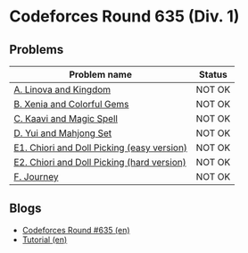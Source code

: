 # Codeforces Round 635 (Div. 1)

## Problems

|Problem name|Status|
|------------|---------|
| [A. Linova and Kingdom](problems/A._Linova_and_Kingdom.md)|NOT OK|
| [B. Xenia and Colorful Gems](problems/B._Xenia_and_Colorful_Gems.md)|NOT OK|
| [C. Kaavi and Magic Spell](problems/C._Kaavi_and_Magic_Spell.md)|NOT OK|
| [D. Yui and Mahjong Set](problems/D._Yui_and_Mahjong_Set.md)|NOT OK|
| [E1. Chiori and Doll Picking (easy version)](problems/E1._Chiori_and_Doll_Picking_(easy_version).md)|NOT OK|
| [E2. Chiori and Doll Picking (hard version)](problems/E2._Chiori_and_Doll_Picking_(hard_version).md)|NOT OK|
| [F. Journey](problems/F._Journey.md)|NOT OK|
## Blogs

- [Codeforces Round #635 (en)](blogs/Codeforces_Round_635_(en).md)
- [Tutorial (en)](blogs/Tutorial_(en).md)
